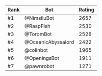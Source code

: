 Rank|Bot|Rating
---|---|---
#1|@NimsiluBot|2657
#2|@RaspFish|2530
#3|@ToromBot|2528
#4|@OceanicAbyssalord|2422
#5|@colinbot|1965
#6|@OpeningsBot|1911
#7|@pawnrobot|1271
